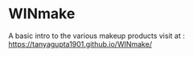 # WINmake
 A basic intro to the various makeup products
 visit at : https://tanyagupta1901.github.io/WINmake/

